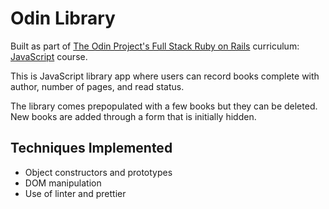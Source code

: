 # Odin Library
Built as part of [The Odin Project's Full Stack Ruby on Rails](https://www.theodinproject.com/paths/full-stack-ruby-on-rails?) curriculum: [JavaScript](https://www.theodinproject.com/paths/full-stack-ruby-on-rails/courses/javascript) course.

This is JavaScript library app where users can record books complete with author, number of pages, and read status.

The library comes prepopulated with a few books but they can be deleted. New books are added through a form that is initially hidden.


## Techniques Implemented
* Object constructors and prototypes
* DOM manipulation
* Use of linter and prettier
